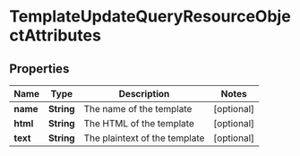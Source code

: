# TemplateUpdateQueryResourceObjectAttributes

## Properties
Name | Type | Description | Notes
------------ | ------------- | ------------- | -------------
**name** | **String** | The name of the template |  [optional]
**html** | **String** | The HTML of the template |  [optional]
**text** | **String** | The plaintext of the template |  [optional]
